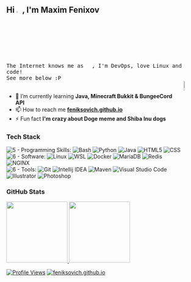 <h2>Hi <a href="#"><img width="3%" src="https://emojipedia-us.s3.dualstack.us-west-1.amazonaws.com/thumbs/120/apple/279/waving-hand_1f44b.png"></a>, I'm Maxim Fenixov</h1>
<samp>
  The Internet knows me as <img height="13px" src="https://feniksovich.github.io/assets/gradient_nickname.svg"/>, I'm DevOps, love Linux and code!<br />
  See more below :Р<br>
<a href="https://feniksovich.github.io"><img align="right" width="8%" src="https://feniksovich.github.io/assets/doge.gif"/></a>
</samp><br>

<!--- - 🔭 I’m currently working on **[Furnex Network](https://furnex.org)** -->
- 🌱 I’m currently learning **Java, Minecraft Bukkit & BungeeCord API**
- 📫 How to reach me **[feniksovich.github.io](https://feniksovich.github.io)**
- ⚡ Fun fact **I'm crazy about Doge meme and Shiba Inu dogs**

<h3 align="left">Tech Stack</h3>

![5 - Programming Skills:](https://img.shields.io/badge/5-Programming_Skills%3A-0e1a30)
![Bash](https://img.shields.io/badge/Bash-0e1a30?logo=GNU+bash&logoColor=white)
![Python](https://img.shields.io/badge/Python-0e1a30?logo=python&logoColor=3776AB)
![Java](https://img.shields.io/badge/Java-0e1a30?logo=java&logoColor=orange)
![HTML5](https://img.shields.io/badge/HTML5-0e1a30?logo=html5&logoColor=E34F26)
![CSS](https://img.shields.io/badge/CSS-0e1a30?logo=css3&logoColor=blue)<br />
![6 - Software:](https://img.shields.io/badge/6-Software%3A-0e1a30)
![Linux](https://img.shields.io/badge/Linux-0e1a30?logo=linux&logoColor=FCC624)
![WSL](https://img.shields.io/badge/WSL-0e1a30?logo=microsoft)
![Docker](https://img.shields.io/badge/Docker-0e1a30?logo=docker&logoColor=2496ED)
![MariaDB](https://img.shields.io/badge/MariaDB-0e1a30?logo=mariadb)
![Redis](https://img.shields.io/badge/Redis-0e1a30?logo=redis&logoColor=DC382D)
![NGINX](https://img.shields.io/badge/NGINX-0e1a30?logo=nginx&logoColor=009639)<br />
![6 - Tools:](https://img.shields.io/badge/6-Tools%3A-0e1a30)
![Git](https://img.shields.io/badge/Git-0e1a30?logo=git&logoColor=F05032)
![Intellij IDEA](https://img.shields.io/badge/Intellij_IDEA-0e1a30?logo=intellij+idea&logoColor=critical)
![Maven](https://img.shields.io/badge/Maven-0e1a30?logo=Apache+Maven&logoColor=C71A36)
![Visual Studio Code](https://img.shields.io/badge/Visual_Studio_Code-0e1a30?logo=visual+studio+code&logoColor=007ACC)
![Illustrator](https://img.shields.io/badge/Illustrator-0e1a30?logo=Adobe+illustrator&logoColor=FF9A00)
![Photoshop](https://img.shields.io/badge/Photoshop-0e1a30?logo=Adobe+photoshop&logoColor=31A8FF)

<h3 align="left">GitHub Stats</h3>
<p align="left">
<a href="https://github.com/Feniksovich">
  <img height="160em" src="https://github-readme-stats.vercel.app/api?username=feniksovich&count_private=true&show_icons=true&hide_border=true&theme=dark&icon_color=31c6ff&title_color=cd2fff&custom_title=My GitHub Stats"/>
  <img height="160em" src="https://github-readme-stats.vercel.app/api/top-langs/?username=feniksovich&layout=compact&hide_border=true&theme=dark&icon_color=31c6ff&title_color=cd2fff&custom_title=Top Languages"/>
</a>
</p>

<a href="#">![Profile Views](https://gpvc.arturio.dev/feniksovich)</a>
<a href="https://feniksovich.github.io">![feniksovich.github.io](https://img.shields.io/badge/feniksovich.github.io-B007B8?logo=github&logoColor=white)</a>
